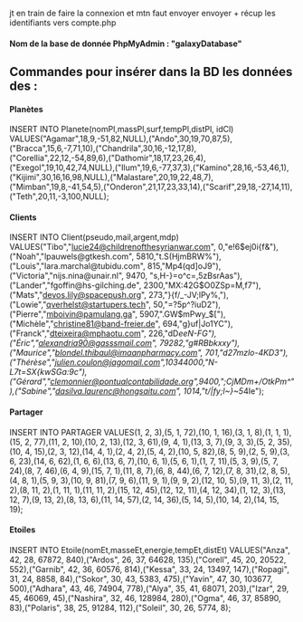 jt en train de faire la connexion et mtn faut envoyer envoyer + récup les identifiants vers compte.php

#### Nom de la base de donnée PhpMyAdmin : "galaxyDatabase"

## Commandes pour insérer dans la BD les données des :

#### Planètes

INSERT INTO Planete(nomPl,massPl,surf,tempPl,distPl, idCl) VALUES("Agamar",18,9,-51,82,NULL),("Ando",30,19,70,87,5),("Bracca",15,6,-7,71,10),("Chandrila",30,16,-12,17,8),("Corellia",22,12,-54,89,6),("Dathomir",18,17,23,26,4),("Exegol",19,10,42,74,NULL),("Ilum",19,6,-77,37,3),("Kamino",28,16,-53,46,1),("Kijimi",30,16,16,98,NULL),("Malastare",20,19,22,48,7),("Mimban",19,8,-41,54,5),("Onderon",21,17,23,33,14),("Scarif",29,18,-27,14,11),("Teth",20,11,-3,100,NULL);

#### Clients

INSERT INTO Client(pseudo,mail,argent,mdp) VALUES("Tibo","lucie24@childrenofthesyrianwar.com", 0,"e!6$ej0i{f&"),("Noah","lpauwels@gtkesh.com", 5810,"t.S(HjmBRW%"),("Louis","lara.marchal@tubidu.com", 815,"Mp4(qd]oJ9"),("Victoria","nijs.nina@unair.nl", 9470, "s,H-}=o^c=,5zBsrAas"),("Lander","fgoffin@hs-gilching.de", 2300,"MX:42G$O0ZSp=M,f7"),("Mats","devos.lily@spacepush.org", 273,"}{f/_-JV;lPy%,"),("Lowie","qverhelst@startupers.tech", 50,"=?5p^?iuD2"),("Pierre","mboivin@pamulang.ga", 5907,".GW$mPwy_$["),("Michèle","christine81@band-freier.de", 694,"g}uf|Jo1YC"),("Franck","dteixeira@mphaotu.com", 226,"dD*eeN-FG"),("Éric","alexandria90@gasssmail.com", 79282,"g#RBbkxxy"),("Maurice","blondel.thibaul@imaanpharmacy.com", 701,"d27mzlo-4KD3"),("Thérèse","julien.coulon@jagomail.com",10344000,"N-L7t=SX{kwSGa:9c"),("Gérard","clemonnier@pontualcontabilidade.org",9400,";CjMDm+/OtkPm^"),("Sabine","dasilva.laurenc@hongsaitu.com", 1014,"t/|fy;l~}~5*4Ie");

#### Partager

INSERT INTO PARTAGER VALUES(1, 2, 3),(5, 1, 72),(10, 1, 16),(3, 1, 8),(1, 1, 1),(15, 2, 77),(11, 2, 10),(10, 2, 13),(12, 3, 61),(9, 4, 1),(13, 3, 7),(9, 3, 3),(5, 2, 35),(10, 4, 15),(2, 3, 12),(14, 4, 1),(2, 4, 2),(5, 4, 2),(10, 5, 82),(8, 5, 9),(2, 5, 9),(3, 6, 23),(14, 6, 62),(1, 6, 6),(13, 6, 7),(10, 6, 1),(5, 6, 1),(1, 7, 11),(5, 3, 9),(5, 7, 24),(8, 7, 46),(6, 4, 9),(15, 7, 1),(11, 8, 7),(6, 8, 44),(6, 7, 12),(7, 8, 31),(2, 8, 5),(4, 8, 1),(5, 9, 3),(10, 9, 81),(7, 9, 6),(11, 9, 1),(9, 9, 2),(12, 10, 5),(9, 11, 3),(2, 11, 2),(8, 11, 2),(1, 11, 1),(11, 11, 2),(15, 12, 45),(12, 12, 11),(4, 12, 34),(1, 12, 3),(13, 12, 7),(9, 13, 2),(8, 13, 6),(11, 14, 57),(2, 14, 36),(5, 14, 5),(10, 14, 2),(14, 15, 19);

#### Etoiles

INSERT INTO Etoile(nomEt,masseEt,energie,tempEt,distEt) VALUES("Anza", 42, 28, 67872, 840),("Ardos", 26, 37, 64628, 135),("Corell", 45, 20, 20522, 552),("Garnib", 42, 36, 60576, 814),("Kessa", 33, 24, 13497, 147),("Ropagi", 31, 24, 8858, 84),("Sokor", 30, 43, 5383, 475),("Yavin", 47, 30, 103677, 500),("Adhara", 43, 46, 74904, 778),("Alya", 35, 41, 68071, 203),("Izar", 29, 45, 46069, 45),("Nashira", 32, 46, 128984, 280),("Ogma", 46, 37, 85890, 83),("Polaris", 38, 25, 91284, 112),("Soleil", 30, 26, 5774, 8);
